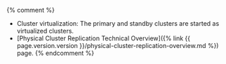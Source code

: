 {% comment %}
- Cluster virtualization: The primary and standby clusters are started as virtualized clusters.
- [Physical Cluster Replication Technical Overview]({% link {{ page.version.version }}/physical-cluster-replication-overview.md %}) page.
{% endcomment %}